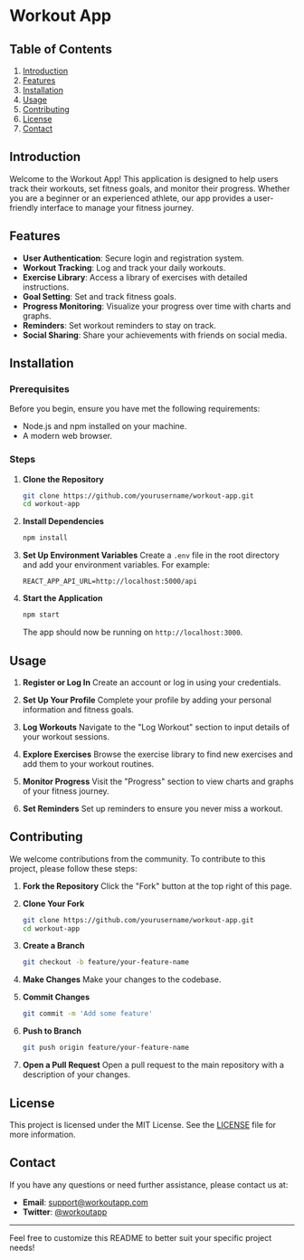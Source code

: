 # Workout App

## Table of Contents
1. [Introduction](#introduction)
2. [Features](#features)
3. [Installation](#installation)
4. [Usage](#usage)
5. [Contributing](#contributing)
6. [License](#license)
7. [Contact](#contact)

## Introduction
Welcome to the Workout App! This application is designed to help users track their workouts, set fitness goals, and monitor their progress. Whether you are a beginner or an experienced athlete, our app provides a user-friendly interface to manage your fitness journey.

## Features
- **User Authentication**: Secure login and registration system.
- **Workout Tracking**: Log and track your daily workouts.
- **Exercise Library**: Access a library of exercises with detailed instructions.
- **Goal Setting**: Set and track fitness goals.
- **Progress Monitoring**: Visualize your progress over time with charts and graphs.
- **Reminders**: Set workout reminders to stay on track.
- **Social Sharing**: Share your achievements with friends on social media.

## Installation

### Prerequisites
Before you begin, ensure you have met the following requirements:
- Node.js and npm installed on your machine.
- A modern web browser.

### Steps
1. **Clone the Repository**
   ```bash
   git clone https://github.com/yourusername/workout-app.git
   cd workout-app
   ```

2. **Install Dependencies**
   ```bash
   npm install
   ```

3. **Set Up Environment Variables**
   Create a `.env` file in the root directory and add your environment variables. For example:
   ```
   REACT_APP_API_URL=http://localhost:5000/api
   ```

4. **Start the Application**
   ```bash
   npm start
   ```

   The app should now be running on `http://localhost:3000`.

## Usage
1. **Register or Log In**
   Create an account or log in using your credentials.

2. **Set Up Your Profile**
   Complete your profile by adding your personal information and fitness goals.

3. **Log Workouts**
   Navigate to the "Log Workout" section to input details of your workout sessions.

4. **Explore Exercises**
   Browse the exercise library to find new exercises and add them to your workout routines.

5. **Monitor Progress**
   Visit the "Progress" section to view charts and graphs of your fitness journey.

6. **Set Reminders**
   Set up reminders to ensure you never miss a workout.

## Contributing
We welcome contributions from the community. To contribute to this project, please follow these steps:

1. **Fork the Repository**
   Click the "Fork" button at the top right of this page.

2. **Clone Your Fork**
   ```bash
   git clone https://github.com/yourusername/workout-app.git
   cd workout-app
   ```

3. **Create a Branch**
   ```bash
   git checkout -b feature/your-feature-name
   ```

4. **Make Changes**
   Make your changes to the codebase.

5. **Commit Changes**
   ```bash
   git commit -m 'Add some feature'
   ```

6. **Push to Branch**
   ```bash
   git push origin feature/your-feature-name
   ```

7. **Open a Pull Request**
   Open a pull request to the main repository with a description of your changes.

## License
This project is licensed under the MIT License. See the [LICENSE](LICENSE) file for more information.

## Contact
If you have any questions or need further assistance, please contact us at:
- **Email**: support@workoutapp.com
- **Twitter**: [@workoutapp](https://twitter.com/workoutapp)

---

Feel free to customize this README to better suit your specific project needs!
